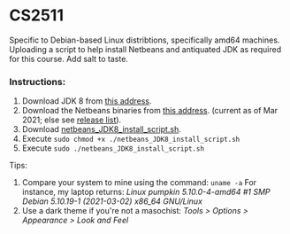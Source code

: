 # CS2511
Specific to Debian-based Linux distribtions, specifically amd64 machines. 
Uploading a script to help install Netbeans and antiquated JDK as required for this course.
Add salt to taste.

### Instructions:
1. Download JDK 8 from [this address](https://www.oracle.com/java/technologies/javase/javase-jdk8-downloads.html#license-lightbox).
2. Download the Netbeans binaries from [this address](https://netbeans.apache.org/download/nb123/nb123.html). (current as of Mar 2021; else see [release list](https://netbeans.apache.org/download/index.html)).
3. Download [netbeans_JDK8_install_script.sh](https://github.com/alex-haw/CS2511/blob/main/netbeans_JDK8_install_script.sh).
4. Execute `sudo chmod +x ./netbeans_JDK8_install_script.sh`
5. Execute `sudo ./netbeans_JDK8_install_script.sh`

Tips: 
1. Compare your system to mine using the command: `uname -a` For instance, my laptop returns: *Linux pumpkin 5.10.0-4-amd64 #1 SMP Debian 5.10.19-1 (2021-03-02) x86_64 GNU/Linux*
2. Use a dark theme if you're not a masochist: *Tools > Options > Appearance > Look and Feel*

